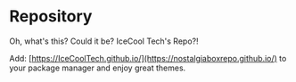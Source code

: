 # Repository 

Oh, what's this?
Could it be? IceCool Tech's Repo?!

Add: [https://IceCoolTech.github.io/](https://nostalgiaboxrepo.github.io/) to your package manager and enjoy great themes.
